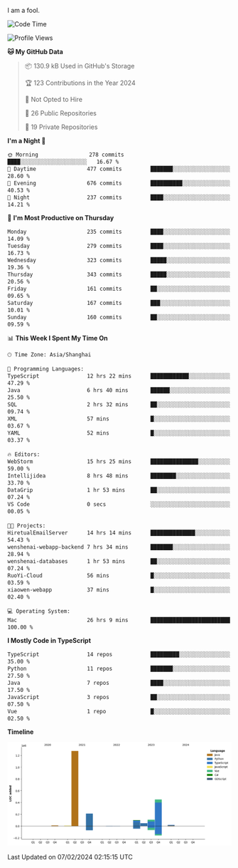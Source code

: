 I am a fool.

<!--START_SECTION:waka-->
![Code Time](http://img.shields.io/badge/Code%20Time-1%2C191%20hrs%2017%20mins-blue)

![Profile Views](http://img.shields.io/badge/Profile%20Views-0-blue)

**🐱 My GitHub Data** 

> 📦 130.9 kB Used in GitHub's Storage 
 > 
> 🏆 123 Contributions in the Year 2024
 > 
> 🚫 Not Opted to Hire
 > 
> 📜 26 Public Repositories 
 > 
> 🔑 19 Private Repositories 
 > 
**I'm a Night 🦉** 

```text
🌞 Morning                278 commits         ████░░░░░░░░░░░░░░░░░░░░░   16.67 % 
🌆 Daytime                477 commits         ███████░░░░░░░░░░░░░░░░░░   28.60 % 
🌃 Evening                676 commits         ██████████░░░░░░░░░░░░░░░   40.53 % 
🌙 Night                  237 commits         ████░░░░░░░░░░░░░░░░░░░░░   14.21 % 
```
📅 **I'm Most Productive on Thursday** 

```text
Monday                   235 commits         ████░░░░░░░░░░░░░░░░░░░░░   14.09 % 
Tuesday                  279 commits         ████░░░░░░░░░░░░░░░░░░░░░   16.73 % 
Wednesday                323 commits         █████░░░░░░░░░░░░░░░░░░░░   19.36 % 
Thursday                 343 commits         █████░░░░░░░░░░░░░░░░░░░░   20.56 % 
Friday                   161 commits         ██░░░░░░░░░░░░░░░░░░░░░░░   09.65 % 
Saturday                 167 commits         ███░░░░░░░░░░░░░░░░░░░░░░   10.01 % 
Sunday                   160 commits         ██░░░░░░░░░░░░░░░░░░░░░░░   09.59 % 
```


📊 **This Week I Spent My Time On** 

```text
🕑︎ Time Zone: Asia/Shanghai

💬 Programming Languages: 
TypeScript               12 hrs 22 mins      ████████████░░░░░░░░░░░░░   47.29 % 
Java                     6 hrs 40 mins       ██████░░░░░░░░░░░░░░░░░░░   25.50 % 
SQL                      2 hrs 32 mins       ██░░░░░░░░░░░░░░░░░░░░░░░   09.74 % 
XML                      57 mins             █░░░░░░░░░░░░░░░░░░░░░░░░   03.67 % 
YAML                     52 mins             █░░░░░░░░░░░░░░░░░░░░░░░░   03.37 % 

🔥 Editors: 
WebStorm                 15 hrs 25 mins      ███████████████░░░░░░░░░░   59.00 % 
Intellijidea             8 hrs 48 mins       ████████░░░░░░░░░░░░░░░░░   33.70 % 
DataGrip                 1 hr 53 mins        ██░░░░░░░░░░░░░░░░░░░░░░░   07.24 % 
VS Code                  0 secs              ░░░░░░░░░░░░░░░░░░░░░░░░░   00.05 % 

🐱‍💻 Projects: 
HiretualEmailServer      14 hrs 14 mins      ██████████████░░░░░░░░░░░   54.43 % 
wenshenai-webapp-backend 7 hrs 34 mins       ███████░░░░░░░░░░░░░░░░░░   28.94 % 
wenshenai-databases      1 hr 53 mins        ██░░░░░░░░░░░░░░░░░░░░░░░   07.24 % 
RuoYi-Cloud              56 mins             █░░░░░░░░░░░░░░░░░░░░░░░░   03.59 % 
xiaowen-webapp           37 mins             █░░░░░░░░░░░░░░░░░░░░░░░░   02.40 % 

💻 Operating System: 
Mac                      26 hrs 9 mins       █████████████████████████   100.00 % 
```

**I Mostly Code in TypeScript** 

```text
TypeScript               14 repos            █████████░░░░░░░░░░░░░░░░   35.00 % 
Python                   11 repos            ███████░░░░░░░░░░░░░░░░░░   27.50 % 
Java                     7 repos             ████░░░░░░░░░░░░░░░░░░░░░   17.50 % 
JavaScript               3 repos             ██░░░░░░░░░░░░░░░░░░░░░░░   07.50 % 
Vue                      1 repo              █░░░░░░░░░░░░░░░░░░░░░░░░   02.50 % 
```



**Timeline**

![Lines of Code chart](https://raw.githubusercontent.com/VeejaLiu/VeejaLiu/master/assets/bar_graph.png)


 Last Updated on 07/02/2024 02:15:15 UTC
<!--END_SECTION:waka-->
